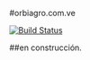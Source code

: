 #orbiagro.com.ve

[![Build Status](https://travis-ci.org/slayerfat/orbiagro.com.ve.svg)](https://travis-ci.org/slayerfat/orbiagro.com.ve)

##en construcción.
